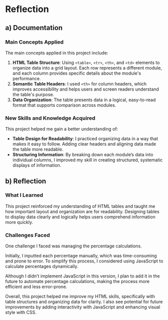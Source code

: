 # Reflection

## a) Documentation

### Main Concepts Applied
The main concepts applied in this project include:
1. **HTML Table Structure**: Using `<table>`, `<tr>`, `<th>`, and `<td>` elements to organize data into a grid layout. Each row represents a different module, and each column provides specific details about the module's performance.
2. **Semantic Table Headers**: I used `<th>` for column headers, which improves accessibility and helps users and screen readers understand the table's purpose.
3. **Data Organization**: The table presents data in a logical, easy-to-read format that supports comparison across modules.

### New Skills and Knowledge Acquired
This project helped me gain a better understanding of:
- **Table Design for Readability**: I practiced organizing data in a way that makes it easy to follow. Adding clear headers and aligning data made the table more readable.
- **Structuring Information**: By breaking down each module’s data into individual columns, I improved my skill in creating structured, systematic displays of information.

## b) Reflection

### What I Learned
This project reinforced my understanding of HTML tables and taught me how important layout and organization are for readability. Designing tables to display data clearly and logically helps users comprehend information more quickly.

### Challenges Faced
One challenge I faced was managing the percentage calculations.

Initially, I inputted each percentage manually, which was time-consuming and prone to error. To simplify this process, I considered using JavaScript to calculate percentages dynamically. 

Although I didn’t implement JavaScript in this version, I plan to add it in the future to automate percentage calculations, making the process more efficient and less error-prone.

Overall, this project helped me improve my HTML skills, specifically with table structures and organizing data for clarity. I also see potential for future improvements by adding interactivity with JavaScript and enhancing visual style with CSS.
